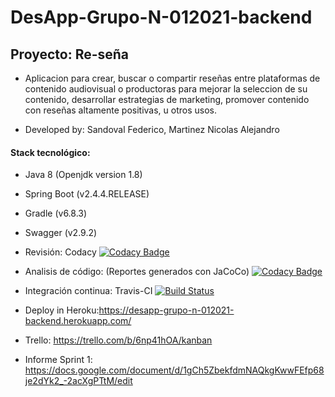 # DesApp-Grupo-N-012021-backend

## Proyecto: Re-seña

* Aplicacion para crear, buscar o compartir reseñas entre plataformas de contenido audiovisual o productoras para mejorar la seleccion de su contenido, desarrollar estrategias de marketing, promover contenido con reseñas altamente positivas, u otros usos. 

* Developed by: Sandoval Federico, Martinez Nicolas Alejandro


#### Stack tecnológico:

* Java 8 (Openjdk version 1.8)

* Spring Boot (v2.4.4.RELEASE)

* Gradle  (v6.8.3)

* Swagger (v2.9.2) 

* Revisión: Codacy  [![Codacy Badge](https://app.codacy.com/project/badge/Grade/5e5da223760d4e018b74dbde7a7e08db)](https://www.codacy.com/gh/nicolasmartinez0510/DesApp-Grupo-N-012021-backend/dashboard?utm_source=github.com&amp;utm_medium=referral&amp;utm_content=nicolasmartinez0510/DesApp-Grupo-N-012021-backend&amp;utm_campaign=Badge_Grade)

* Analisis de código: (Reportes generados con JaCoCo) [![Codacy Badge](https://app.codacy.com/project/badge/Coverage/5e5da223760d4e018b74dbde7a7e08db)](https://www.codacy.com/gh/nicolasmartinez0510/DesApp-Grupo-N-012021-backend/dashboard?utm_source=github.com&utm_medium=referral&utm_content=nicolasmartinez0510/DesApp-Grupo-N-012021-backend&utm_campaign=Badge_Coverage)


* Integración continua: Travis-CI [![Build Status](https://travis-ci.com/nicolasmartinez0510/DesApp-Grupo-N-012021-backend.svg?branch=main)](https://travis-ci.com/nicolasmartinez0510/DesApp-Grupo-N-012021-backend)

* Deploy in Heroku:https://desapp-grupo-n-012021-backend.herokuapp.com/

* Trello: https://trello.com/b/6np41hOA/kanban

* Informe Sprint 1: https://docs.google.com/document/d/1gCh5ZbekfdmNAQkgKwwFEfp68je2dYk2_-2acXgPTtM/edit 

